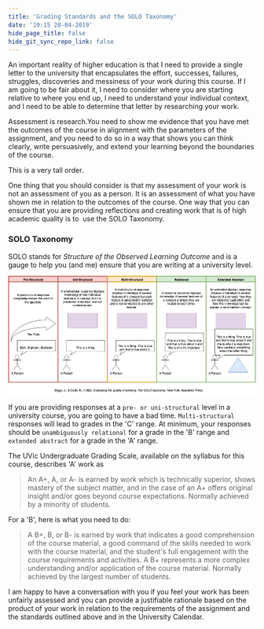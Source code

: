 ```yaml
---
title: 'Grading Standards and the SOLO Taxonomy'
date: '19:15 28-04-2019'
hide_page_title: false
hide_git_sync_repo_link: false
---
```


An important reality of higher education is that I need to provide a single letter to the university that encapsulates the effort, successes, failures, struggles, discoveries and messiness of your work during this course. If I am going to be fair about it, I need to consider where you are starting relative to where you end up, I need to understand your individual context, and I need to be able to determine that letter by researching your work.

Assessment is research.You need to show me evidence that you have met the outcomes of the course in alignment with the parameters of the assignment, and you need to do so in a way that shows you can think clearly, write persuasively, and extend your learning beyond the boundaries of the course.

This is a very tall order.

One thing that you should consider is that my assessment of your work is not an assessment of you as a person. It is an assessment of what you have shown me in relation to the outcomes of the course. One way that you can ensure that you are providing reflections and creating work that is of high academic quality is to  use the SOLO Taxonomy.

### SOLO Taxonomy

SOLO stands for *Structure of the Observed Learning Outcome* and is a gauge to help you (and me) ensure that you are writing at a university level.

![](SOLOTaxonomy.jpg)

If you are providing responses at a `pre- or uni-structural` level in a university course, you are going to have a bad time. `Multi-structural` responses will lead to grades in the 'C' range. At minimum, your responses should be `unambiguously relational` for a grade in the 'B' range and `extended abstract` for a grade in the 'A' range.

The UVic Undergraduate Grading Scale, available on the syllabus for this course, describes 'A' work as

>An A+, A, or A- is earned by work which is technically superior, shows mastery of the subject matter, and in the case of an A+ offers original insight and/or goes beyond course expectations. Normally achieved by a minority of students.

For a 'B', here is what you need to do:

> A B+, B, or B- is earned by work that indicates a good comprehension of the course material, a good command of the skills needed to work with the course material, and the student's full engagement with the course requirements and activities. A B+ represents a more complex understanding and/or application of the course material. Normally achieved by the largest number of students.

I am happy to have a conversation with you if you feel your work has been unfairly assessed and you can provide a justifiable rationale based on the product of your work in relation to the requirements of the assignment and the standards outlined above and in the University Calendar.
